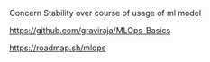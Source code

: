 Concern
Stability over course of usage of ml model

https://github.com/graviraja/MLOps-Basics

https://roadmap.sh/mlops
